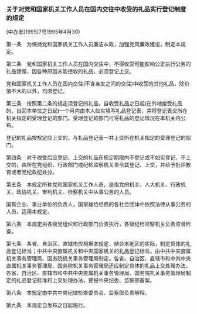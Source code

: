 ###  关于对党和国家机关工作人员在国内交往中收受的礼品实行登记制度的规定


(中办发\[1995\]7号1995年4月30)

第一条　为保持党和国家机关工作人员廉洁从政，加强党风廉政建设，制定本规定。

第二条　党和国家机关工作人员在国内交往中，不得收受可能影响公正执行公务的礼品馈赠，因各种原因未能拒收的礼品，必须登记上交。

党和国家机关工作人员在国内交往(不含亲友之间的交往)中收受的其他礼品，除价值不大的以外，均须登记。

第三条　按照第二条的规定须登记的礼品，自收受礼品之日起(在外地接受礼品的，自回本单位之日起)一个月内由本人如实填写礼品登记表，并将登记表交所在机关指定的受理登记的部门。受理登记的部门可将礼品的登记情况在本机关内公布。

登记的礼品按规定应上交的，与礼品登记表一并上交所在机关指定的受理登记的部门。

第四条　对于收受后应登记、上交的礼品在规定期限内不登记或不如实登记、不上交的，由所在党组织、行政部门或纪检监察机关责令其登记、上交，并给予批评教育或者党纪政纪处分。

第五条　本规定所称党和国家机关工作人员，是指党的机关、人大机关、行政机关、政协机关、审判机关、检察机关中从事公务的人员。

国有企业、事业单位的负责人，国家拨给经费的各社会团体中依照法律从事公务的人员，适用本规定。

第六条　本规定由各级党组织和行政部门负责执行，各级纪检监察机关负责监督检查。

第七条　各省、自治区、直辖市应根据本规定，结合本地区的实际，制定具体的礼品登记标准；中共中央直属机关和中央国家机关的礼品登记标准，由中共中央直属机关事务管理局、国务院机关事务管理局制定。各省、自治区、直辖市和中共中央直属机关事务管理局、国务院机关事务管理局还应制定具体的礼品上交处理办法。各省、自治区、直辖市和中共中央直属机关事务管理局、国务院机关事务管理局制定的礼品登记标准和上交处理办法，要报中央纪委、监察部备案。

第八条　本规定由中共中央纪律检查委员会、监察部负责解释。

第九条　本规定自发布之日起施行。
